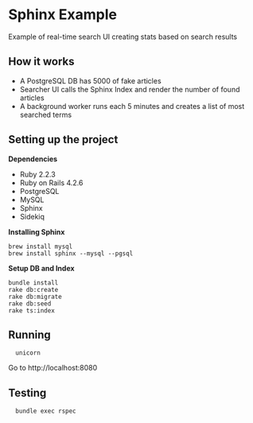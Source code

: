 # Sphinx Example
Example of real-time search UI creating stats based on search results

## How it works
* A PostgreSQL DB has 5000 of fake articles
* Searcher UI calls the Sphinx Index and render the number of found articles
* A background worker runs each 5 minutes and creates a list of most searched terms

## Setting up the project
**Dependencies**

* Ruby 2.2.3
* Ruby on Rails 4.2.6
* PostgreSQL 
* MySQL
* Sphinx
* Sidekiq

**Installing Sphinx**  

```shell
brew install mysql
brew install sphinx --mysql --pgsql
```

**Setup DB and Index**
```shell
bundle install
rake db:create 
rake db:migrate
rake db:seed
rake ts:index
```

## Running
```shell
  unicorn
```
Go to http://localhost:8080

## Testing
```shell
  bundle exec rspec
```
